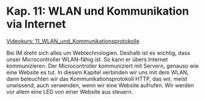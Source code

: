 # Kap. 11: WLAN und Kommunikation via Internet

[Videokurs: 11_WLAN_und_Kommunikationsprotokolle](https://youtu.be/fXqZTCE2Qfc)

Bei IM dreht sich alles um Webtechnologien. Deshalb ist es wichtig, dass unser Microcontroller WLAN-fähig ist.
So kann er übers Internet kommunizieren. Der Microcontroller kommuniziert mit Servern, genauso wie eine Website es tut. 
In diesem Kapitel verbinden wir uns mit dem WLAN, dann beleuchten wir das Kommunikationsprotokoll HTTP, das wir, meist unwissend, auch verwenden, wenn wir eine Website aufrufen.
Wir werden vor allem eine LED von einer Website aus steuern.
